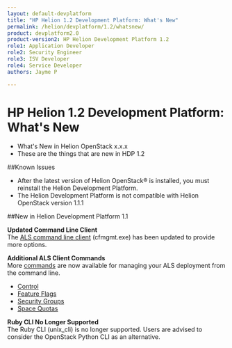 ```yaml
---
layout: default-devplatform
title: "HP Helion 1.2 Development Platform: What's New"
permalink: /helion/devplatform/1.2/whatsnew/
product: devplatform2.0
product-version2: HP Helion Development Platform 1.2
role1: Application Developer 
role2: Security Engineer
role3: ISV Developer
role4: Service Developer
authors: Jayme P

---
```

<!--UNDER REVISION-->
# HP Helion 1.2 Development Platform: What's New

* What's New in Helion OpenStack x.x.x
* These are the things that are new in HDP 1.2

##Known Issues

* After the latest version of Helion OpenStack&#174; is installed, you must reinstall the Helion Development Platform.
* The Helion Development Platform is not compatible with Helion OpenStack version 1.1.1 

##New in Helion Development Platform 1.1

**Updated Command Line Client** <br />
The [ALS command line client](/helion/devplatform/1.1/als/client/reference) (cfmgmt.exe) has been updated to provide more options.

**Additional ALS Client Commands**<br />
More [commands](/helion/devplatform/1.1/als/user/reference/client-ref/) are now available for managing your ALS deployment from the command line.

- [Control](/helion/devplatform/1.1/als/user/reference/client-ref/control)
- [Feature Flags](/helion/devplatform/1.1/als/user/reference/client-ref/flags)
- [Security Groups](/helion/devplatform/1.1/als/user/reference/client-ref/securitygroups)
- [Space Quotas](/helion/devplatform/1.1/als/user/reference/client-ref/spacequotas) 

**Ruby CLI No Longer Supported** <br />The Ruby CLI (unix_cli) is no longer supported. Users are advised to consider the OpenStack Python CLI as an alternative.